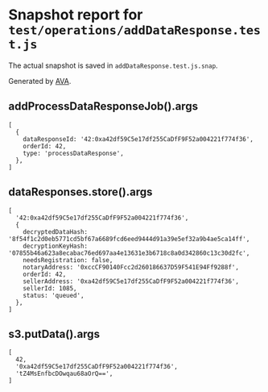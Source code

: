 # Snapshot report for `test/operations/addDataResponse.test.js`

The actual snapshot is saved in `addDataResponse.test.js.snap`.

Generated by [AVA](https://ava.li).

## addProcessDataResponseJob().args

    [
      {
        dataResponseId: '42:0xa42df59C5e17df255CaDfF9F52a004221f774f36',
        orderId: 42,
        type: 'processDataResponse',
      },
    ]

## dataResponses.store().args

    [
      '42:0xa42df59C5e17df255CaDfF9F52a004221f774f36',
      {
        decryptedDataHash: '8f54f1c2d0eb5771cd5bf67a6689fcd6eed9444d91a39e5ef32a9b4ae5ca14ff',
        decryptionKeyHash: '07855b46a623a8ecabac76ed697aa4e13631e3b6718c8a0d342860c13c30d2fc',
        needsRegistration: false,
        notaryAddress: '0xccCF90140Fcc2d260186637D59F541E94Ff9288f',
        orderId: 42,
        sellerAddress: '0xa42df59C5e17df255CaDfF9F52a004221f774f36',
        sellerId: 1085,
        status: 'queued',
      },
    ]

## s3.putData().args

    [
      42,
      '0xa42df59C5e17df255CaDfF9F52a004221f774f36',
      'tZ4MsEnfbcDOwqau68aOrQ==',
    ]

